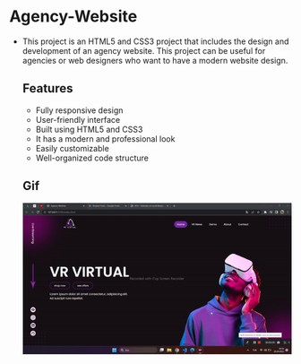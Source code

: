 # Agency-Website
* This project is an HTML5 and CSS3 project that includes the design and development of an agency website. This project can be useful for agencies or web designers who want to have a modern website design.</p>

    <h2>Features</h2>
    
    * Fully responsive design</li>
    * User-friendly interface</li>
    * Built using HTML5 and CSS3</li>
    * It has a modern and professional look</li>
    * Easily customizable</li>
    * Well-organized code structure

  

   

    <h2>Gif</h2>
    <img src="https://github.com/Hasan-Arslan2779/Agency-Website/blob/master/Agency.gif" >
   

 
